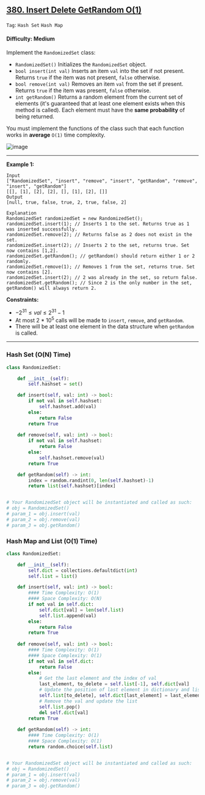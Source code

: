 ## [380. Insert Delete GetRandom O(1)](https://leetcode.com/problems/insert-delete-getrandom-o1)

```Tag```: ```Hash Set``` ```Hash Map``` 

#### Difficulty: Medium

Implement the ```RandomizedSet``` class:

- ```RandomizedSet()``` Initializes the ```RandomizedSet``` object.
- ```bool insert(int val)``` Inserts an item ```val``` into the set if not present. Returns ```true``` if the item was not present, ```false``` otherwise.
- ```bool remove(int val)``` Removes an item ```val``` from the set if present. Returns ```true``` if the item was present, ```false``` otherwise.
- ```int getRandom()``` Returns a random element from the current set of elements (it's guaranteed that at least one element exists when this method is called). Each element must have the __same probability__ of being returned.

You must implement the functions of the class such that each function works in __average__ ```O(1)``` time complexity.

![image](https://github.com/quananhle/Python/assets/35042430/f3087e0e-9903-45a3-9ee8-95765b704597)

---

__Example 1:__
```
Input
["RandomizedSet", "insert", "remove", "insert", "getRandom", "remove", "insert", "getRandom"]
[[], [1], [2], [2], [], [1], [2], []]
Output
[null, true, false, true, 2, true, false, 2]

Explanation
RandomizedSet randomizedSet = new RandomizedSet();
randomizedSet.insert(1); // Inserts 1 to the set. Returns true as 1 was inserted successfully.
randomizedSet.remove(2); // Returns false as 2 does not exist in the set.
randomizedSet.insert(2); // Inserts 2 to the set, returns true. Set now contains [1,2].
randomizedSet.getRandom(); // getRandom() should return either 1 or 2 randomly.
randomizedSet.remove(1); // Removes 1 from the set, returns true. Set now contains [2].
randomizedSet.insert(2); // 2 was already in the set, so return false.
randomizedSet.getRandom(); // Since 2 is the only number in the set, getRandom() will always return 2.
```

__Constraints:__

- $-2^{31} \le val \le 2^{31} - 1$
- At most 2 * 10<sup>5</sup> calls will be made to ```insert```, ```remove```, and ```getRandom```.
- There will be at least one element in the data structure when ```getRandom``` is called.

---

### Hash Set (O(N) Time)

```Python
class RandomizedSet:

    def __init__(self):
        self.hashset = set()

    def insert(self, val: int) -> bool:
        if not val in self.hashset:
            self.hashset.add(val)
        else:
            return False
        return True
        
    def remove(self, val: int) -> bool:
        if not val in self.hashset:
            return False
        else:
            self.hashset.remove(val)
        return True

    def getRandom(self) -> int:
        index = random.randint(0, len(self.hashset)-1)
        return list(self.hashset)[index]


# Your RandomizedSet object will be instantiated and called as such:
# obj = RandomizedSet()
# param_1 = obj.insert(val)
# param_2 = obj.remove(val)
# param_3 = obj.getRandom()
```

### Hash Map and List (O(1) Time)

```Python
class RandomizedSet:

    def __init__(self):
        self.dict = collections.defaultdict(int)
        self.list = list()

    def insert(self, val: int) -> bool:
        #### Time Complexity: O(1)
        #### Space Complexity: O(N)
        if not val in self.dict:
            self.dict[val] = len(self.list)
            self.list.append(val)
        else:
            return False
        return True
        
    def remove(self, val: int) -> bool:
        #### Time Complexity: O(1)
        #### Space Complexity: O(1)
        if not val in self.dict:
            return False
        else:
            # Get the last element and the index of val
            last_element, to_delete = self.list[-1], self.dict[val]
            # Update the position of last element in dictionary and list
            self.list[to_delete], self.dict[last_element] = last_element, to_delete
            # Remove the val and update the list
            self.list.pop()
            del self.dict[val]
        return True
        
    def getRandom(self) -> int:
        #### Time Complexity: O(1)
        #### Space Complexity: O(1)
        return random.choice(self.list)


# Your RandomizedSet object will be instantiated and called as such:
# obj = RandomizedSet()
# param_1 = obj.insert(val)
# param_2 = obj.remove(val)
# param_3 = obj.getRandom()
```
